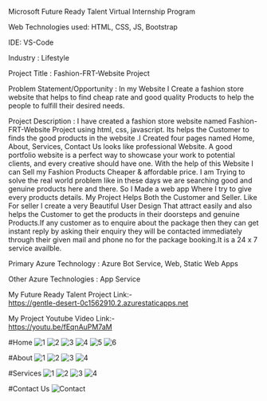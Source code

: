 
Microsoft Future Ready Talent Virtual Internship Program

Web Technologies used: HTML, CSS, JS, Bootstrap

IDE: VS-Code

Industry : Lifestyle

Project Title : Fashion-FRT-Website Project

Problem Statement/Opportunity : In my Website I Create a fashion store website that helps to find cheap rate and good quality Products to help the people to fulfill their desired needs.

Project Description : I have created a fashion store website named Fashion-FRT-Website Project using html, css, javascript. Its helps the Customer to finds the good products in the website .I Created four pages named Home, About, Services, Contact Us looks like professional Website. A good portfolio website is a perfect way to showcase your work to potential clients, and every creative should have one. With the help of this Website I can Sell my Fashion Products Cheaper & affordable price. I am Trying to solve the real world problem like in these days we are searching good and genuine products here and there. So I Made a web app Where I try to give every products details. My Project Helps Both the Customer and Seller. Like For seller I create a very Beautiful User Design That attract easily and also helps the Customer to get the products in their doorsteps and genuine Products.If any customer as to enquire about the package then they can get instant reply by asking their enquiry they will be contacted immediately through their given mail and phone no for the package booking.It is a 24 x 7 service availble.

Primary Azure Technology : Azure Bot Service, Web, Static Web Apps

Other Azure Technologies : App Service

My Future Ready Talent Project Link:-  
https://gentle-desert-0c1562910.2.azurestaticapps.net

My Project Youtube Video Link:-  
https://youtu.be/fEqnAuPM7aM

#Home
![1](https://user-images.githubusercontent.com/109533920/209975726-82a5daa7-c311-449f-b79b-b2ac6a5efc3f.png)
![2](https://user-images.githubusercontent.com/109533920/209975729-5cd14aab-9558-4e52-afe8-e43858b213c8.png)
![3](https://user-images.githubusercontent.com/109533920/209975744-90bf2f8a-eb27-49f1-9445-473ce69e4dab.png)
![4](https://user-images.githubusercontent.com/109533920/209975754-35e863cb-eee9-4aaa-a6f4-b15377e3aebb.png)
![5](https://user-images.githubusercontent.com/109533920/209975769-73021c8b-ed69-42cd-8626-383623cdec14.png)
![6](https://user-images.githubusercontent.com/109533920/209975794-6614cc20-d9a3-4f24-b54c-91ac755221d5.png)

#About
![1](https://user-images.githubusercontent.com/109533920/209978950-68d593da-f350-415c-9ebf-b1f8cc72eb7b.png)
![2](https://user-images.githubusercontent.com/109533920/209978976-6a393737-eab6-44a2-8812-34c7a89e8d52.png)
![3](https://user-images.githubusercontent.com/109533920/209978985-cf2c817b-c42b-4c66-b95f-116076c010b2.png)
![4](https://user-images.githubusercontent.com/109533920/209978996-0968f6de-ac2f-4d26-b834-09440850b5e8.png)

#Services
![1](https://user-images.githubusercontent.com/109533920/209979466-836bd923-8e0a-4d34-9dd0-629b1680896b.png)
![2](https://user-images.githubusercontent.com/109533920/209979471-fd8b8bd6-970e-4a35-b811-6b84d3d5e306.png)
![3](https://user-images.githubusercontent.com/109533920/209979476-64e79909-08de-4bbf-9539-e5faa4771052.png)
![4](https://user-images.githubusercontent.com/109533920/209979490-a0118edd-825d-46e9-a4de-321643163a10.png)

#Contact Us 
![Contact](https://user-images.githubusercontent.com/109533920/209979605-a70a166f-e728-4fbb-accc-4c179f2001ea.png)


